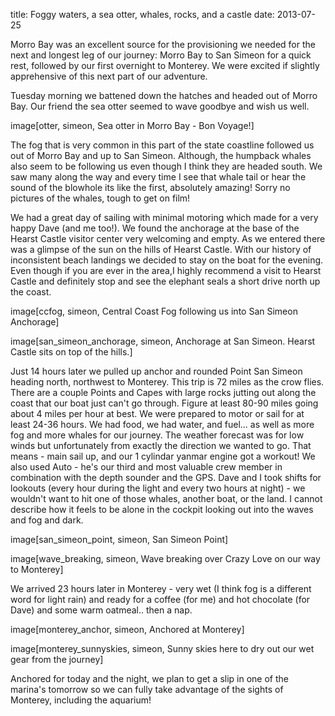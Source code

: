 title: Foggy waters, a sea otter, whales, rocks, and a castle 
date: 2013-07-25

Morro Bay was an excellent source for the provisioning we needed for the next
and longest leg of our journey:  Morro Bay to San Simeon for a quick rest,
followed by our first overnight to Monterey.  We were excited if slightly
apprehensive of this next part of our adventure.


Tuesday morning we battened down the hatches and headed out of Morro Bay.  Our
friend the sea otter seemed to wave goodbye and wish us well. 

image[otter, simeon, Sea otter in Morro Bay - Bon Voyage!]

The fog that is very common in this part of the state coastline followed us out of Morro Bay and
up to San Simeon. Although, the humpback whales also seem to be following us
even though I think they are headed south.  We saw many along the way and every
time I see that whale tail or hear the sound of the blowhole its like the first,
absolutely amazing!  Sorry no pictures of the whales, tough to get on film!


We had a great day of sailing with minimal motoring which made for a very happy
Dave (and me too!).  We found the anchorage at the base of the Hearst Castle
visitor center very welcoming and empty.  As we entered there was a glimpse of
the sun on the hills of Hearst Castle.  With our history of inconsistent beach
landings we decided to stay on the boat for the evening. Even though if you are
ever in the area,I highly recommend a visit to Hearst Castle and definitely stop
and see the elephant seals a short drive north up the coast.

image[ccfog, simeon, Central Coast Fog following us into San Simeon Anchorage]

image[san_simeon_anchorage, simeon, Anchorage at San Simeon.  Hearst Castle sits on top of the hills.]


Just 14 hours later we pulled up anchor and rounded Point San Simeon heading
north, northwest to Monterey. This trip is 72 miles as the crow flies.  There
are a couple Points and Capes with large rocks jutting out along the coast that
our boat just can't go through.  Figure at least 80-90 miles going about 4 miles
per hour at best. We were prepared to motor or sail for at least 24-36 hours. We
had food, we had water, and fuel... as well as more fog and more whales for our
journey.  The weather forecast was for low winds but unfortunately from exactly
the direction we wanted to go.  That means - main sail up, and our 1 cylindar
yanmar engine got a workout!  We also used Auto - he's our third and most
valuable crew member in combination with the depth sounder and the GPS. Dave and
I took shifts for lookouts (every hour during the light and every two hours at
night) - we wouldn't want to hit one of those whales, another boat, or the land.
 I cannot describe how it feels to be alone in the cockpit looking out into the
waves and fog and dark.

image[san_simeon_point, simeon, San Simeon Point]

image[wave_breaking, simeon, Wave breaking over Crazy Love on our way to Monterey]



We arrived 23 hours later in Monterey - very wet (I think fog is a different
word for light rain) and ready for a coffee (for me) and hot chocolate (for
Dave) and some warm oatmeal.. then a nap.

image[monterey_anchor, simeon, Anchored at Monterey]

image[monterey_sunnyskies, simeon, Sunny skies here to dry out our wet gear from the journey]

Anchored for today and the night, we plan to get a slip in one of the marina's
tomorrow so we can fully take advantage of the sights of Monterey, including the
aquarium!











